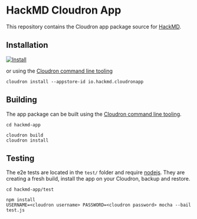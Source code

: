 # HackMD Cloudron App

This repository contains the Cloudron app package source for [HackMD](https://hackmd.io/).

## Installation

[![Install](https://cloudron.io/img/button.svg)](https://cloudron.io/button.html?app=io.hackmd.cloudronapp)

or using the [Cloudron command line tooling](https://cloudron.io/references/cli.html)

```
cloudron install --appstore-id io.hackmd.cloudronapp
```

## Building

The app package can be built using the [Cloudron command line tooling](https://cloudron.io/references/cli.html).

```
cd hackmd-app

cloudron build
cloudron install
```

## Testing

The e2e tests are located in the `test/` folder and require [nodejs](http://nodejs.org/). They are creating a fresh build, install the app on your Cloudron, backup and restore. 

```
cd hackmd-app/test

npm install
USERNAME=<cloudron username> PASSWORD=<cloudron password> mocha --bail test.js
```

